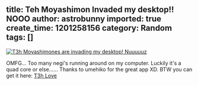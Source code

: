 title: Teh Moyashimon Invaded my desktop!! NOOO
author: astrobunny
imported: true
create_time: 1201258156
category: Random
tags: []
---
 [![T3h Moyashimones are invading my desktop! Nuuuuuz](wp-uploads/2008/01/moyashimon.thumbnail.jpg)](/images/wp-uploads/2008/01/moyashimon.jpg "T3h Moyashimones are invading my desktop! Nuuuuuz")  
  
OMFG... Too many negi's running around on my computer. Luckily it's a quad core or else...... Thanks to umehiko for the great app XD. BTW you can get it here: [T3h Love](http://www6.atwiki.jp/viptop/?cmd=upload&act=open&page=%E3%83%87%E3%82%B9%E3%82%AF%E3%83%88%E3%83%83%E3%83%97%E7%B4%A0%E6%9D%90%E4%BF%9D%E7%AE%A1%E5%BA%AB&file=moyashi_v010.zip)